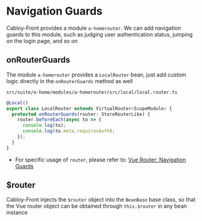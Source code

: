 # Navigation Guards

Cabloy-Front provides a module `a-homerouter`. We can add navigation guards to this module, such as judging user authentication status, jumping on the login page, and so on

## onRouterGuards

The module `a-homerouter` provides a `LocalRouter` bean, just add custom logic directly in the `onRouterGuards` method as well

`src/suite/a-home/modules/a-homerouter/src/local/local.router.ts`

```typescript
@Local()
export class LocalRouter extends VirtualRouter<ScopeModule> {
  protected onRouterGuards(router: StoreRouterLike) {
    router.beforeEach(async to => {
      console.log(to);
      console.log(to.meta.requiresAuth);
    });
  }
}
```

- For specific usage of `router`, please refer to: [Vue Router: Navigation Guards](https://router.vuejs.org/guide/advanced/navigation-guards.html)

## $router

Cabloy-Front injects the `$router` object into the `BeanBase` base class, so that the Vue router object can be obtained through `this.$router` in any bean instance
